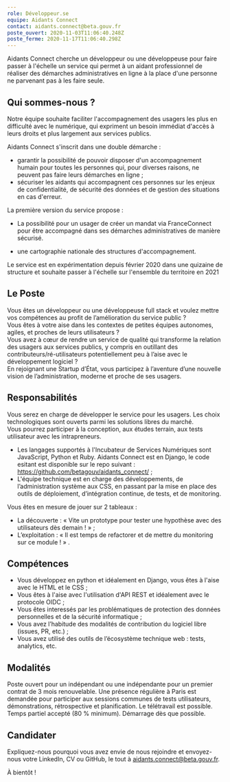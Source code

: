 ```yaml
---
role: Développeur.se
equipe: Aidants Connect
contact: aidants.connect@beta.gouv.fr
poste_ouvert: 2020-11-03T11:06:40.248Z
poste_ferme: 2020-11-17T11:06:40.298Z
---
```

Aidants Connect cherche un développeur ou une développeuse pour faire passer à l'échelle un service qui permet à un aidant professionnel de réaliser des démarches administratives en ligne à la place d'une personne ne parvenant pas à les faire seule.

<!--more-->

## Qui sommes-nous ?

Notre équipe souhaite faciliter l'accompagnement des usagers les plus en difficulté avec le numérique, qui expriment un besoin immédiat d'accès à leurs droits et plus largement aux services publics.

Aidants Connect s'inscrit dans une double démarche :

- garantir la possibilité de pouvoir disposer d'un accompagnement humain pour toutes les personnes qui, pour diverses raisons, ne peuvent pas faire leurs démarches en ligne ;
- sécuriser les aidants qui accompagnent ces personnes sur les enjeux de confidentialité, de sécurité des données et de gestion des situations en cas d'erreur.

La première version du service propose :

- La possibilité pour un usager de créer un mandat via FranceConnect pour être accompagné dans ses démarches administratives de manière sécurisé.

- une cartographie nationale des structures d'accompagnement.

Le service est en expérimentation depuis février 2020 dans une quizaine de structure et souhaite passer à l'échelle sur l'ensemble du territoire en 2021

## Le Poste

Vous êtes un développeur ou une développeuse full stack et voulez mettre vos compétences au profit de l’amélioration du service public ?  
Vous êtes à votre aise dans les contextes de petites équipes autonomes, agiles, et proches de leurs utilisateurs ?  
Vous avez à cœur de rendre un service de qualité qui transforme la relation des usagers aux services publics, y compris en outillant des contributeurs/ré-utilisateurs potentiellement peu à l’aise avec le développement logiciel ?  
En rejoignant une Startup d’État, vous participez à l’aventure d’une nouvelle vision de l’administration, moderne et proche de ses usagers.

## Responsabilités

Vous serez en charge de développer le service pour les usagers. Les choix technologiques sont ouverts parmi les solutions libres du marché.  
Vous pourrez participer à la conception, aux études terrain, aux tests utilisateur avec les intrapreneurs.  
- Les langages supportés à l'Incubateur de Services Numériques sont JavaScript, Python et Ruby.  Aidants Connect est en Django, le code esitant est disponible sur le repo suivant : https://github.com/betagouv/aidants_connect/ ;
- L'équipe technique est  en charge des développements, de l’administration système aux CSS, en passant par la mise en place des outils de déploiement, d’intégration continue, de tests, et de monitoring.

Vous êtes en mesure de jouer sur 2 tableaux :
- La découverte : « Vite un prototype pour tester une hypothèse avec des utilisateurs dès demain ! » ;
- L’exploitation : « Il est temps de refactorer et de mettre du monitoring sur ce module ! » .

## Compétences

- Vous développez en python et idéalement en Django, vous êtes à l'aise avec le HTML et le CSS ;
- Vous êtes à l'aise avec l'utilisation d'API REST et idéalement avec le protocole OIDC ;
- Vous êtes interessés par les problématiques de protection des données personnelles et de la sécurité informatique ;
- Vous avez l’habitude des modalités de contribution du logiciel libre (issues, PR, etc.) ;
- Vous avez utilisé des outils de l’écosystème technique web : tests, analytics, etc.

## Modalités

Poste ouvert pour un indépendant ou une indépendante pour un premier contrat de 3 mois renouvelable. Une présence régulière à Paris est demandée pour participer aux sessions communes de tests utilisateurs, démonstrations, rétrospective et planification. Le télétravail est possible. Temps partiel accepté (80 % minimum). Démarrage dès que possible.

## Candidater

Expliquez-nous pourquoi vous avez envie de nous rejoindre et envoyez-nous votre LinkedIn, CV ou GitHub, le tout à [aidants.connect@beta.gouv.fr](mailto:aidants.connect@beta.gouv.fr).

À bientôt !
